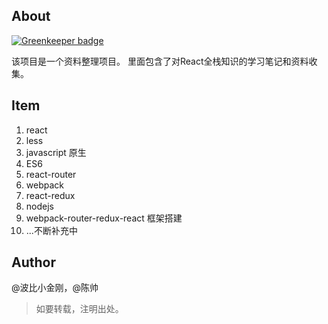 ## About

[![Greenkeeper badge](https://badges.greenkeeper.io/cbbfcd/react-javascript.svg)](https://greenkeeper.io/)

该项目是一个资料整理项目。
里面包含了对React全栈知识的学习笔记和资料收集。

## Item

1. react
2. less
3. javascript 原生
4. ES6
5. react-router
6. webpack
7. react-redux
8. nodejs
9. webpack-router-redux-react 框架搭建
10. ...不断补充中


## Author
@波比小金刚，@陈帅


> 如要转载，注明出处。